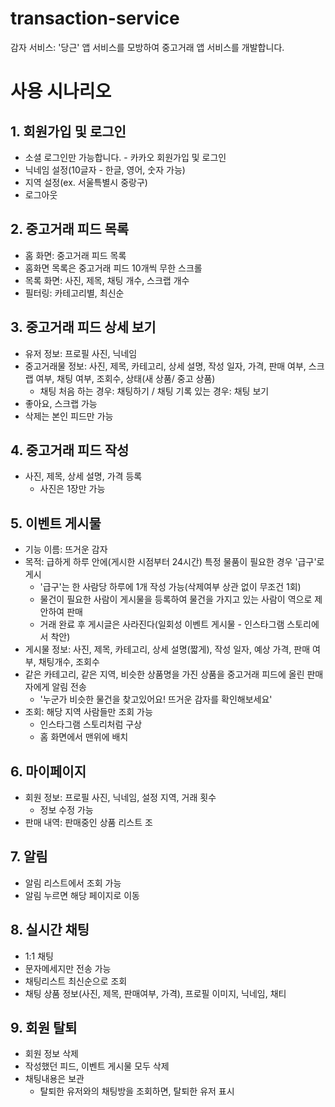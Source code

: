 # transaction-service
감자 서비스: '당근' 앱 서비스를 모방하여 중고거래 앱 서비스를 개발합니다.



# 사용 시나리오
## 1. 회원가입 및 로그인
- 소셜 로그인만 가능합니다. - 카카오 회원가입 및 로그인
- 닉네임 설정(10글자 - 한글, 영어, 숫자 가능)
- 지역 설정(ex. 서울특별시 중랑구)
- 로그아웃

## 2. 중고거래 피드 목록
- 홈 화면: 중고거래 피드 목록
- 홈화면 목록은 중고거래 피드 10개씩 무한 스크롤
- 목록 화면: 사진, 제목, 채팅 개수, 스크랩 개수
- 필터링: 카테고리별, 최신순

## 3. 중고거래 피드 상세 보기
- 유저 정보: 프로필 사진, 닉네임
- 중고거래물 정보: 사진, 제목, 카테고리, 상세 설명, 작성 일자, 가격, 판매 여부, 스크랩 여부, 채팅 여부, 조회수, 상태(새 상품/ 중고 상품)
  - 채팅 처음 하는 경우: 채팅하기 / 채팅 기록 있는 경우: 채팅 보기
- 좋아요, 스크랩 가능
- 삭제는 본인 피드만 가능

## 4. 중고거래 피드 작성
- 사진, 제목, 상세 설명, 가격 등록
  - 사진은 1장만 가능


## 5. 이벤트 게시물
- 기능 이름: 뜨거운 감자
- 목적: 급하게 하루 안에(게시한 시점부터 24시간) 특정 물품이 필요한 경우 '급구'로 게시
  - '급구'는 한 사람당 하루에 1개 작성 가능(삭제여부 상관 없이 무조건 1회)
  - 물건이 필요한 사람이 게시물을 등록하여 물건을 가지고 있는 사람이 역으로 제안하여 판매
  - 거래 완료 후 게시글은 사라진다(일회성 이벤트 게시물 - 인스타그램 스토리에서 착안)
- 게시물 정보: 사진, 제목, 카테고리, 상세 설명(짧게), 작성 일자, 예상 가격, 판매 여부, 채팅개수, 조회수  
- 같은 카테고리, 같은 지역, 비슷한 상품명을 가진 상품을 중고거래 피드에 올린 판매자에게 알림 전송
  - '누군가 비슷한 물건을 찾고있어요! 뜨거운 감자를 확인해보세요'
- 조회: 해당 지역 사람들만 조회 가능
  - 인스타그램 스토리처럼 구상
  - 홈 화면에서 맨위에 배치

## 6. 마이페이지
- 회원 정보: 프로필 사진, 닉네임, 설정 지역, 거래 횟수
  - 정보 수정 가능
- 판매 내역: 판매중인 상품 리스트 조

## 7. 알림
- 알림 리스트에서 조회 가능
- 알림 누르면 해당 페이지로 이동

## 8. 실시간 채팅
- 1:1 채팅
- 문자메세지만 전송 가능
- 채팅리스트 최신순으로 조회
- 채팅 상품 정보(사진, 제목, 판매여부, 가격), 프로필 이미지, 닉네임, 채티

## 9. 회원 탈퇴
- 회원 정보 삭제
- 작성했던 피드, 이벤트 게시물 모두 삭제
- 채팅내용은 보관
  - 탈퇴한 유저와의 채팅방을 조회하면, 탈퇴한 유저 표시